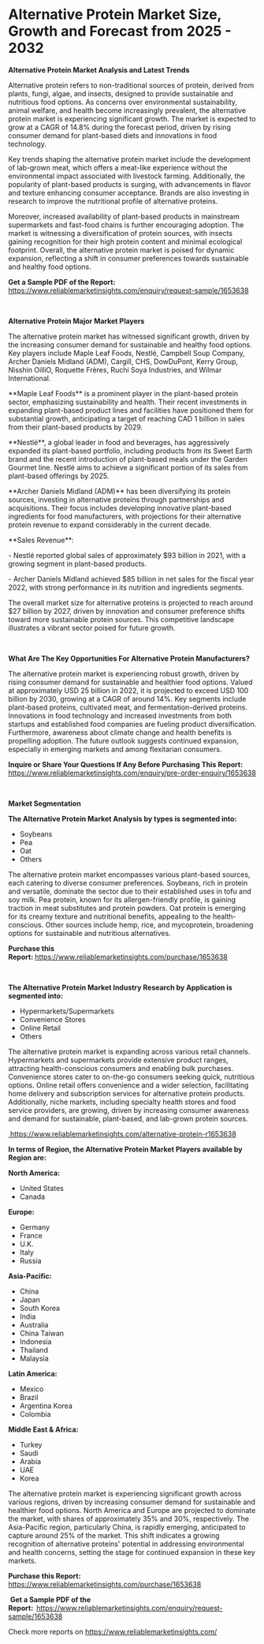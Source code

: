 <p><h1>Alternative Protein Market Size, Growth and Forecast from 2025 - 2032</h1></p><p><strong>Alternative Protein Market Analysis and Latest Trends</strong></p>
<p><p>Alternative protein refers to non-traditional sources of protein, derived from plants, fungi, algae, and insects, designed to provide sustainable and nutritious food options. As concerns over environmental sustainability, animal welfare, and health become increasingly prevalent, the alternative protein market is experiencing significant growth. The market is expected to grow at a CAGR of 14.8% during the forecast period, driven by rising consumer demand for plant-based diets and innovations in food technology.</p><p>Key trends shaping the alternative protein market include the development of lab-grown meat, which offers a meat-like experience without the environmental impact associated with livestock farming. Additionally, the popularity of plant-based products is surging, with advancements in flavor and texture enhancing consumer acceptance. Brands are also investing in research to improve the nutritional profile of alternative proteins. </p><p>Moreover, increased availability of plant-based products in mainstream supermarkets and fast-food chains is further encouraging adoption. The market is witnessing a diversification of protein sources, with insects gaining recognition for their high protein content and minimal ecological footprint. Overall, the alternative protein market is poised for dynamic expansion, reflecting a shift in consumer preferences towards sustainable and healthy food options.</p></p>
<p><strong>Get a Sample PDF of the Report:&nbsp;</strong> <a href="https://www.reliablemarketinsights.com/enquiry/request-sample/1653638?utm_campaign=2010&utm_medium=2&utm_source=Github&utm_content=ia&utm_term=14022025&utm_id=alternative-protein">https://www.reliablemarketinsights.com/enquiry/request-sample/1653638</a></p>
<p>&nbsp;</p>
<p><strong>Alternative Protein Major Market Players</strong></p>
<p><p>The alternative protein market has witnessed significant growth, driven by the increasing consumer demand for sustainable and healthy food options. Key players include Maple Leaf Foods, Nestlé, Campbell Soup Company, Archer Daniels Midland (ADM), Cargill, CHS, DowDuPont, Kerry Group, Nisshin OilliO, Roquette Frères, Ruchi Soya Industries, and Wilmar International.</p><p>**Maple Leaf Foods** is a prominent player in the plant-based protein sector, emphasizing sustainability and health. Their recent investments in expanding plant-based product lines and facilities have positioned them for substantial growth, anticipating a target of reaching CAD 1 billion in sales from their plant-based products by 2029.</p><p>**Nestlé**, a global leader in food and beverages, has aggressively expanded its plant-based portfolio, including products from its Sweet Earth brand and the recent introduction of plant-based meals under the Garden Gourmet line. Nestlé aims to achieve a significant portion of its sales from plant-based offerings by 2025.</p><p>**Archer Daniels Midland (ADM)** has been diversifying its protein sources, investing in alternative proteins through partnerships and acquisitions. Their focus includes developing innovative plant-based ingredients for food manufacturers, with projections for their alternative protein revenue to expand considerably in the current decade.</p><p>**Sales Revenue**: </p><p>- Nestlé reported global sales of approximately $93 billion in 2021, with a growing segment in plant-based products.</p><p>- Archer Daniels Midland achieved $85 billion in net sales for the fiscal year 2022, with strong performance in its nutrition and ingredients segments.</p><p>The overall market size for alternative proteins is projected to reach around $27 billion by 2027, driven by innovation and consumer preference shifts toward more sustainable protein sources. This competitive landscape illustrates a vibrant sector poised for future growth.</p></p>
<p>&nbsp;</p>
<p><strong>What Are The Key Opportunities For Alternative Protein Manufacturers?</strong></p>
<p><p>The alternative protein market is experiencing robust growth, driven by rising consumer demand for sustainable and healthier food options. Valued at approximately USD 25 billion in 2022, it is projected to exceed USD 100 billion by 2030, growing at a CAGR of around 14%. Key segments include plant-based proteins, cultivated meat, and fermentation-derived proteins. Innovations in food technology and increased investments from both startups and established food companies are fueling product diversification. Furthermore, awareness about climate change and health benefits is propelling adoption. The future outlook suggests continued expansion, especially in emerging markets and among flexitarian consumers.</p></p>
<p><strong>Inquire or Share Your Questions If Any Before Purchasing This Report:</strong> <a href="https://www.reliablemarketinsights.com/enquiry/pre-order-enquiry/1653638?utm_campaign=2010&utm_medium=2&utm_source=Github&utm_content=ia&utm_term=14022025&utm_id=alternative-protein">https://www.reliablemarketinsights.com/enquiry/pre-order-enquiry/1653638</a></p>
<p>&nbsp;</p>
<p><strong>Market Segmentation</strong></p>
<p><strong>The Alternative Protein Market Analysis by types is segmented into:</strong></p>
<p><ul><li>Soybeans</li><li>Pea</li><li>Oat</li><li>Others</li></ul></p>
<p><p>The alternative protein market encompasses various plant-based sources, each catering to diverse consumer preferences. Soybeans, rich in protein and versatile, dominate the sector due to their established uses in tofu and soy milk. Pea protein, known for its allergen-friendly profile, is gaining traction in meat substitutes and protein powders. Oat protein is emerging for its creamy texture and nutritional benefits, appealing to the health-conscious. Other sources include hemp, rice, and mycoprotein, broadening options for sustainable and nutritious alternatives.</p></p>
<p><strong>Purchase this Report:&nbsp;</strong><a href="https://www.reliablemarketinsights.com/purchase/1653638?utm_campaign=2010&utm_medium=2&utm_source=Github&utm_content=ia&utm_term=14022025&utm_id=alternative-protein">https://www.reliablemarketinsights.com/purchase/1653638</a></p>
<p>&nbsp;</p>
<p><strong>The Alternative Protein Market Industry Research by Application is segmented into:</strong></p>
<p><ul><li>Hypermarkets/Supermarkets</li><li>Convenience Stores</li><li>Online Retail</li><li>Others</li></ul></p>
<p><p>The alternative protein market is expanding across various retail channels. Hypermarkets and supermarkets provide extensive product ranges, attracting health-conscious consumers and enabling bulk purchases. Convenience stores cater to on-the-go consumers seeking quick, nutritious options. Online retail offers convenience and a wider selection, facilitating home delivery and subscription services for alternative protein products. Additionally, niche markets, including specialty health stores and food service providers, are growing, driven by increasing consumer awareness and demand for sustainable, plant-based, and lab-grown protein sources.</p></p>
<p><a href="https://www.reliablemarketinsights.com/alternative-protein-r1653638?utm_campaign=2010&utm_medium=2&utm_source=Github&utm_content=ia&utm_term=14022025&utm_id=alternative-protein">&nbsp;https://www.reliablemarketinsights.com/alternative-protein-r1653638</a></p>
<p><strong>In terms of Region, the Alternative Protein Market Players available by Region are:</strong></p>
<p>
    <p> <strong> North America: </strong>
        <ul>
            <li>United States</li>
            <li>Canada</li>
        </ul>
        </p> 
    <p> <strong> Europe: </strong>
        <ul>
            <li>Germany</li>
            <li>France</li>
            <li>U.K.</li>
            <li>Italy</li>
            <li>Russia</li>
        </ul>
        </p> 
    <p> <strong> Asia-Pacific: </strong>
        <ul>
            <li>China</li>
            <li>Japan</li>
            <li>South Korea</li>
            <li>India</li>
            <li>Australia</li>
            <li>China Taiwan</li>
            <li>Indonesia</li>
            <li>Thailand</li>
            <li>Malaysia</li>
        </ul>
        </p> 
    <p> <strong> Latin America: </strong>
        <ul>
            <li>Mexico</li>
            <li>Brazil</li>
            <li>Argentina Korea</li>
            <li>Colombia</li>
        </ul>
        </p> 
    <p> <strong> Middle East & Africa: </strong>
        <ul>
            <li>Turkey</li>
            <li>Saudi</li>
            <li>Arabia</li>
            <li>UAE</li>
            <li>Korea</li>
        </ul>
    </p>
    </p>
<p><p>The alternative protein market is experiencing significant growth across various regions, driven by increasing consumer demand for sustainable and healthier food options. North America and Europe are projected to dominate the market, with shares of approximately 35% and 30%, respectively. The Asia-Pacific region, particularly China, is rapidly emerging, anticipated to capture around 25% of the market. This shift indicates a growing recognition of alternative proteins' potential in addressing environmental and health concerns, setting the stage for continued expansion in these key markets.</p></p>
<p><strong>Purchase this Report: </strong><a href="https://www.reliablemarketinsights.com/purchase/1653638?utm_campaign=2010&utm_medium=2&utm_source=Github&utm_content=ia&utm_term=14022025&utm_id=alternative-protein">https://www.reliablemarketinsights.com/purchase/1653638</a></p>
<p>&nbsp;<strong>Get a Sample PDF of the Report:&nbsp;&nbsp;</strong><a href="https://www.reliablemarketinsights.com/enquiry/request-sample/1653638?utm_campaign=2010&utm_medium=2&utm_source=Github&utm_content=ia&utm_term=14022025&utm_id=alternative-protein">https://www.reliablemarketinsights.com/enquiry/request-sample/1653638</a></p>
<p><strong></strong></p>
<p>Check more reports on <a href="https://www.reliablemarketinsights.com/?utm_campaign=2010&utm_medium=2&utm_source=Github&utm_content=ia&utm_term=14022025&utm_id=alternative-protein">https://www.reliablemarketinsights.com/</a></p>